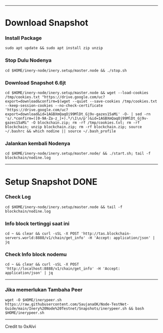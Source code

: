 ___________________________________
# Download Snapshot
### Install Package
```
sudo apt update && sudo apt install zip unzip
```
### Stop Dulu Nodenya
```
cd $HOME/inery-node/inery.setup/master.node && ./stop.sh
```
### Download Snapshot 6.6jt
```
cd $HOME/inery-node/inery.setup/master.node && wget --load-cookies /tmp/cookies.txt "https://drive.google.com/uc?export=download&confirm=$(wget --quiet --save-cookies /tmp/cookies.txt --keep-session-cookies --no-check-certificate 'https://drive.google.com/uc?export=download&id=1AGBXmQaqOj99MlDt_Gj9v-gazes15aMi' -O- | sed -rn 's/.*confirm=([0-9A-Za-z_]+).*/\1\n/p')&id=1AGBXmQaqOj99MlDt_Gj9v-gazes15aMi" -O blockchain.zip; rm -rf /tmp/cookies.txt; rm -rf blockchain; unzip blockchain.zip; rm -rf blockchain.zip; source ~/.bashrc && which nodine || source ~/.bash_profile
```
### Jalankan kembali Nodenya
```
cd $HOME/inery-node/inery.setup/master.node/ && ./start.sh; tail -f blockchain/nodine.log
```
___________________________________
# Setup Snapshot DONE

### Check Log
```
cd $HOME/inery-node/inery.setup/master.node && tail -f blockchain/nodine.log
```
### Info block tertinggi saat ini
```
cd ~ && clear && curl -sSL -X POST 'http://tas.blockchain-servers.world:8888/v1/chain/get_info' -H 'Accept: application/json' | jq
```
### Check Info block nodemu
```
cd ~ && clear && curl -sSL -X POST 'http://localhost:8888/v1/chain/get_info' -H 'Accept: application/json' | jq
```
___________________________________

### Jika memerlukan Tambaha Peer
```
wget -O $HOME/inerypeer.sh https://raw.githubusercontent.com/SaujanaOK/Node-TestNet-Guide/main/Inery%20Node%20Testnet/Snapshots/inerypeer.sh && bash $HOME/inerypeer.sh
```
___________________________________

Credit to 0xAlvi
